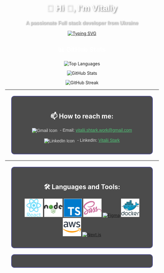 <h1 align="center" style="color: #fff; font-family: 'Arial', sans-serif; text-shadow: 2px 2px 4px rgba(0, 0, 0, 0.5);">🌌 Hi 👋, I'm Vitaliy</h1>
<h3 align="center" style="color: #e0e0e0; font-family: 'Arial', sans-serif; text-shadow: 1px 1px 3px rgba(0, 0, 0, 0.5);">A passionate Full stack developer from Ukraine</h3>

<p align="center">
  <a href="https://github.com/VitaliyStark" target="_blank">
    <img src="https://readme-typing-svg.demolab.com/?lines=Hello,+I'm+Vitaliy!;Full+stack+developer+Developer;Working+with+React+and+Next.js;and+etc+🚀✨+;+😉;&font=Consolas&color=50C878&center=true&width=800&height=50&duration=2900&pause=1000" alt="Typing SVG" />
  </a>
</p>

<h2 align="center" style="color: #fff;">📊 GitHub Stats</h2>
<p align="center">
  <img src="https://github-readme-stats.vercel.app/api/top-langs?username=vitalii&show_icons=true&locale=en&layout=compact&theme=radical" alt="Top Languages" />
</p>

<p align="center">
  <img src="https://github-readme-stats.vercel.app/api?username=vitalii&show_icons=true&locale=en&theme=radical" alt="GitHub Stats" />
</p>

<p align="center">
  <img src="https://github-readme-streak-stats.herokuapp.com/?user=vitalii&theme=radical" alt="GitHub Streak" />
</p>

---
<div style="background-color: rgba(0, 0, 0, 0.7); padding: 20px; border-radius: 10px; margin: 20px; border: 2px solid #4a4a8c; text-align: center;">
  <h2 style="color: #fff;">📫 How to reach me:</h2>
  <p style="color: #e0e0e0; font-family: 'Arial', sans-serif;">
    <img src="https://static.vecteezy.com/system/resources/previews/022/484/516/non_2x/google-mail-gmail-icon-logo-symbol-free-png.png" alt="Gmail Icon" style="vertical-align: middle; margin-right: 5px; width: 20px; height: 20px;"/> 
    - Email: <a href="mailto:vitalii.shtark.work@gmail.com" style="color: #50C878;">vitalii.shtark.work@gmail.com</a><br><br> 
    <img src="https://encrypted-tbn0.gstatic.com/images?q=tbn:ANd9GcRokEYt0yyh6uNDKL8uksVLlhZ35laKNQgZ9g&s" alt="LinkedIn Icon" style="vertical-align: middle; margin-right: 5px; width: 20px; height: 20px;"/> 
    - LinkedIn: <a href="https://www.linkedin.com/in/vitalii-stark/" style="color: #50C878;">Vitalii Stark</a>
  </p>
</div>






---
<div style="background-color: rgba(0, 0, 0, 0.7); padding: 20px; border-radius: 10px; margin: 20px; border: 2px solid #4a4a8c;">
  <h2 align="center" style="color: #fff;">🛠 Languages and Tools:</h2>
  <p align="center">
    <a href="https://reactjs.org/" target="_blank"><img src="https://raw.githubusercontent.com/devicons/devicon/master/icons/react/react-original-wordmark.svg" alt="React" width="60" height="60" title="React" /></a> 
    <a href="https://nodejs.org" target="_blank"><img src="https://raw.githubusercontent.com/devicons/devicon/master/icons/nodejs/nodejs-original-wordmark.svg" alt="Node.js" width="60" height="60" title="Node.js" /></a> 
    <a href="https://www.typescriptlang.org/" target="_blank"><img src="https://raw.githubusercontent.com/devicons/devicon/master/icons/typescript/typescript-original.svg" alt="TypeScript" width="60" height="60" title="TypeScript" /></a> 
    <a href="https://sass-lang.com" target="_blank"><img src="https://raw.githubusercontent.com/devicons/devicon/master/icons/sass/sass-original.svg" alt="Sass" width="60" height="60" title="Sass" /></a> 
    <a href="https://www.figma.com/" target="_blank"><img src="https://www.vectorlogo.zone/logos/figma/figma-icon.svg" alt="Figma" width="60" height="60" title="Figma" /></a> 
    <a href="https://www.docker.com/" target="_blank"><img src="https://raw.githubusercontent.com/devicons/devicon/master/icons/docker/docker-original-wordmark.svg" alt="Docker" width="60" height="60" title="Docker" /></a>
    <a href="https://aws.amazon.com" target="_blank"><img src="https://raw.githubusercontent.com/devicons/devicon/master/icons/amazonwebservices/amazonwebservices-original-wordmark.svg" alt="AWS" width="60" height="60" title="AWS" /></a>
    <a href="https://nextjs.org/" target="_blank"><img src="https://cdn.worldvectorlogo.com/logos/nextjs-2.svg" alt="Next.js" width="60" height="60" title="Next.js" /></a> 
  </p>
</div>

<div style="background-color: rgba(0, 0, 0, 0.7); padding: 20px; border-radius: 10px; margin: 20px; border: 2px solid #4a4a8c;">
</div>
